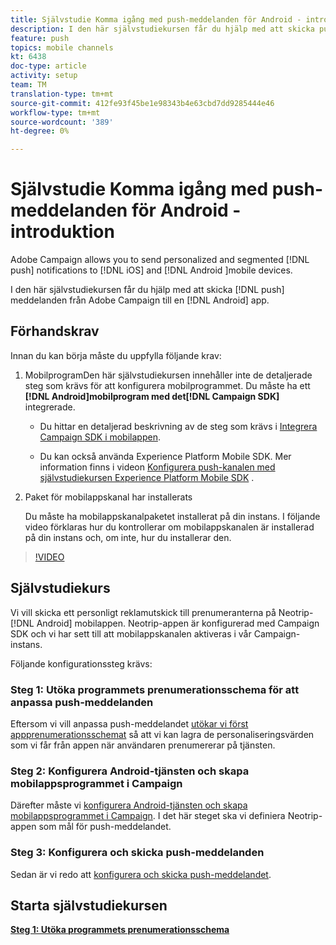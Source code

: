 ```yaml
---
title: Självstudie Komma igång med push-meddelanden för Android - introduktion
description: I den här självstudiekursen får du hjälp med att skicka push-meddelanden från Adobe Campaign och ta emot dessa meddelanden i din Android-app.
feature: push
topics: mobile channels
kt: 6438
doc-type: article
activity: setup
team: TM
translation-type: tm+mt
source-git-commit: 412fe93f45be1e98343b4e63cbd7dd9285444e46
workflow-type: tm+mt
source-wordcount: '389'
ht-degree: 0%

---
```



# Självstudie Komma igång med push-meddelanden för Android - introduktion

Adobe Campaign allows you to send personalized and segmented [!DNL push] notifications to [!DNL iOS] and [!DNL Android ]mobile devices.

I den här självstudiekursen får du hjälp med att skicka [!DNL push] meddelanden från Adobe Campaign till en [!DNL Android] app.

## Förhandskrav

Innan du kan börja måste du uppfylla följande krav:

1) MobilprogramDen här självstudiekursen innehåller inte de detaljerade steg som krävs för att konfigurera mobilprogrammet. Du måste ha ett **[!DNL Android]mobilprogram med det[!DNL Campaign SDK]** integrerade.

   * Du hittar en detaljerad beskrivning av de steg som krävs i [Integrera Campaign SDK i mobilappen](https://experienceleague.adobe.com/docs/campaign-classic/using/sending-messages/sending-push-notifications/integrating-campaign-sdk-into-the-mobile-application.html).

   * Du kan också använda Experience Platform Mobile SDK. Mer information finns i videon [Konfigurera push-kanalen med självstudiekursen Experience Platform Mobile SDK](https://experienceleague.adobe.com/docs/campaign-classic-learn/tutorials/sending-messages/push-channel/configure-push-using-aep-mobile-sdk.html) .

2) Paket för mobilappskanal har installerats

   Du måste ha mobilappskanalpaketet installerat på din instans. I följande video förklaras hur du kontrollerar om mobilappskanalen är installerad på din instans och, om inte, hur du installerar den.

>[!VIDEO](https://video.tv.adobe.com/v/326544?quality=12)

## Självstudiekurs

Vi vill skicka ett personligt reklamutskick till prenumeranterna på Neotrip- [!DNL Android] mobilappen. Neotrip-appen är konfigurerad med Campaign SDK och vi har sett till att mobilappskanalen aktiveras i vår Campaign-instans.

Följande konfigurationssteg krävs:

### Steg 1: Utöka programmets prenumerationsschema för att anpassa push-meddelanden

Eftersom vi vill anpassa push-meddelandet [utökar vi först appprenumerationsschemat](/help/tutorial-getting-started-with-push-notifications-for-android/extending-the-app-subscription-schema.md) så att vi kan lagra de personaliseringsvärden som vi får från appen när användaren prenumererar på tjänsten.

### Steg 2: Konfigurera Android-tjänsten och skapa mobilappsprogrammet i Campaign

Därefter måste vi [konfigurera Android-tjänsten och skapa mobilappsprogrammet i Campaign](/help/tutorial-getting-started-with-push-notifications-for-android/configuring-an-android-service-in-campaign.md). I det här steget ska vi definiera Neotrip-appen som mål för push-meddelandet.

### Steg 3: Konfigurera och skicka push-meddelanden

Sedan är vi redo att [konfigurera och skicka push-meddelandet](/help/tutorial-getting-started-with-push-notifications-for-android/configuring-and-sending-push-notifications.md).

## Starta självstudiekursen

**[Steg 1: Utöka programmets prenumerationsschema](/help/tutorial-getting-started-with-push-notifications-for-android/extending-the-app-subscription-schema.md)**

